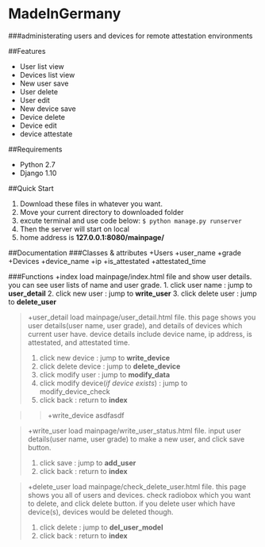 MadeInGermany
================
###administerating users and devices for remote attestation environments

##Features
+ User list view
+ Devices list view
+ New user save
+ User delete
+ User edit
+ New device save
+ Device delete
+ Device edit
+ device attestate

##Requirements
+ Python 2.7
+ Django 1.10

##Quick Start
1. Download these files in whatever you want.
2. Move your current directory to downloaded folder
3. excute terminal and use code below:
`
$ python manage.py runserver
`
4. Then the server will start on local
5. home address is **127.0.0.1:8080/mainpage/**

##Documentation
###Classes & attributes
+Users
	+user_name
	+grade
+Devices
	+device_name
	+ip
	+is_attestated
	+attestated_time

###Functions
+index
load mainpage/index.html file and show user details. you can see user lists of name and user grade.
	1. click user name : jump to **user_detail**
	2. click new user : jump to **write_user**
	3. click delete user : jump to **delete_user**

>+user_detail
>load mainpage/user_detail.html file. this page shows you user details(user name, user grade), and details of devices which current user have. device details include device name, ip address, is attestated, and attestated time.
>	1. click new device : jump to **write_device**
>	2. click delete device : jump to **delete_device**
>	3. click modify user : jump to **modify_data**
>	4. click modify device(*if device exists*) : jump to modify_device_check
>	5. click back : return to **index**

>>+write_device
>>asdfasdf

>+write_user
>load mainpage/write_user_status.html file. input user details(user name, user grade) to make a new user, and click save button.
>	1. click save : jump to **add_user**
>	2. click back : return to **index**

>+delete_user
>load mainpage/check_delete_user.html file. this page shows you all of users and devices. check radiobox which you want to delete, and click delete button. if you delete user which have device(s), devices would be deleted though.
>	1. click delete : jump to **del_user_model**
>	2. click back : return to **index**